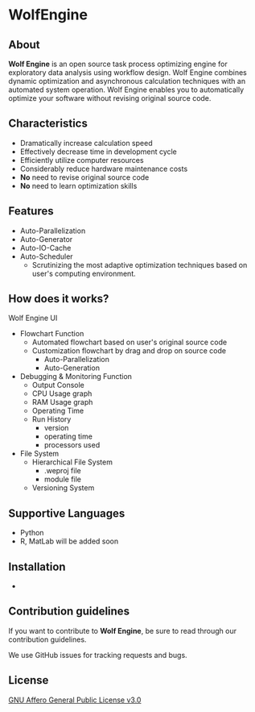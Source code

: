 # WolfEngine
## About
**Wolf Engine** is an open source task process optimizing engine for exploratory data analysis using workflow design. 
Wolf Engine combines dynamic optimization and asynchronous calculation techniques with an automated system operation. Wolf Engine enables you to automatically optimize your software without revising original source code.

## Characteristics
* Dramatically increase calculation speed 
* Effectively decrease time in development cycle
* Efficiently utilize computer resources 
* Considerably reduce hardware maintenance costs
* **No** need to revise original source code 
* **No** need to learn optimization skills 

## Features
* Auto-Parallelization 
* Auto-Generator 
* Auto-IO-Cache
* Auto-Scheduler 
    * Scrutinizing the most adaptive optimization techniques based on  user's computing environment.

## How does it works?

Wolf Engine UI

* Flowchart Function
    * Automated flowchart based on user's original source code 
    * Customization flowchart by drag and drop on source code
        * Auto-Parallelization 
        * Auto-Generation 
* Debugging & Monitoring Function 
    * Output Console
    * CPU Usage graph
    * RAM Usage graph
    * Operating Time
    * Run History 
        * version 
        * operating time
        * processors used
* File System
    * Hierarchical File System 
        * .weproj file 
        * module file 
    * Versioning System

## Supportive Languages

* Python 
* R, MatLab will be added soon

## Installation 

* 

## Contribution guidelines

If you want to contribute to **Wolf Engine**, be sure to read through our contribution guidelines.

We use GitHub issues for tracking requests and bugs. 

## License

[GNU Affero General Public License v3.0](LICENSE)



